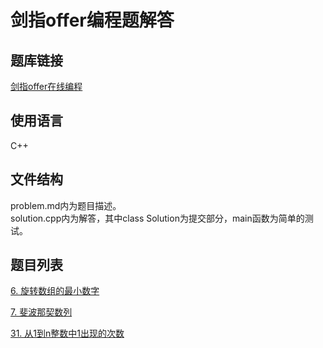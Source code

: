 # 剑指offer编程题解答
## 题库链接
[剑指offer在线编程](https://www.nowcoder.com/ta/coding-interviews)
## 使用语言
C++
## 文件结构
problem.md内为题目描述。  
solution.cpp内为解答，其中class Solution为提交部分，main函数为简单的测试。
## 题目列表
[6. 旋转数组的最小数字](./JZ6)

[7. 斐波那契数列](./JZ7)

[31. 从1到n整数中1出现的次数](./JZ31)